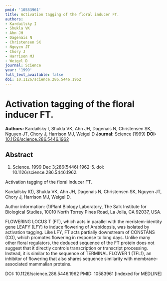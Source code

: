 ```yaml
---
pmid: '10583961'
title: Activation tagging of the floral inducer FT.
authors:
- Kardailsky I
- Shukla VK
- Ahn JH
- Dagenais N
- Christensen SK
- Nguyen JT
- Chory J
- Harrison MJ
- Weigel D
journal: Science
year: '1999'
full_text_available: false
doi: 10.1126/science.286.5446.1962
---
```


# Activation tagging of the floral inducer FT.
**Authors:** Kardailsky I, Shukla VK, Ahn JH, Dagenais N, Christensen SK, Nguyen JT, Chory J, Harrison MJ, Weigel D
**Journal:** Science (1999)
**DOI:** [10.1126/science.286.5446.1962](https://doi.org/10.1126/science.286.5446.1962)

## Abstract

1. Science. 1999 Dec 3;286(5446):1962-5. doi: 10.1126/science.286.5446.1962.

Activation tagging of the floral inducer FT.

Kardailsky I(1), Shukla VK, Ahn JH, Dagenais N, Christensen SK, Nguyen JT, Chory 
J, Harrison MJ, Weigel D.

Author information:
(1)Plant Biology Laboratory, The Salk Institute for Biological Studies, 10010 
North Torrey Pines Road, La Jolla, CA 92037, USA.

FLOWERING LOCUS T (FT), which acts in parallel with the meristem-identity gene 
LEAFY (LFY) to induce flowering of Arabidopsis, was isolated by activation 
tagging. Like LFY, FT acts partially downstream of CONSTANS (CO), which promotes 
flowering in response to long days. Unlike many other floral regulators, the 
deduced sequence of the FT protein does not suggest that it directly controls 
transcription or transcript processing. Instead, it is similar to the sequence 
of TERMINAL FLOWER 1 (TFL1), an inhibitor of flowering that also shares sequence 
similarity with membrane-associated mammalian proteins.

DOI: 10.1126/science.286.5446.1962
PMID: 10583961 [Indexed for MEDLINE]
